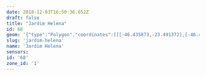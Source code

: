 ```yaml
---
date: 2018-12-03T16:50:36.652Z
draft: false
title: "Jardim Helena"
id: 68
geom: '{"type":"Polygon","coordinates":[[[-46.435873,-23.491372],[-46.429839,-23.492012],[-46.428952,-23.492084],[-46.428948,-23.492024],[-46.428825,-23.492035],[-46.426383,-23.49232],[-46.421113,-23.492799],[-46.419665,-23.49295],[-46.419672,-23.492998],[-46.412335,-23.493739],[-46.411165,-23.493793],[-46.406712,-23.494306],[-46.406709,-23.494258],[-46.40571,-23.494295],[-46.40567,-23.494247],[-46.405205,-23.494247],[-46.405211,-23.494294],[-46.404286,-23.494263],[-46.404286,-23.494332],[-46.402272,-23.494242],[-46.400406,-23.494118],[-46.400407,-23.493983],[-46.397412,-23.493777],[-46.397006,-23.493693],[-46.396133,-23.493403],[-46.395718,-23.493183],[-46.395271,-23.492837],[-46.393914,-23.491452],[-46.393881,-23.491481],[-46.390406,-23.487753],[-46.390103,-23.487492],[-46.390041,-23.487547],[-46.389861,-23.487398],[-46.389908,-23.487349],[-46.389461,-23.487031],[-46.388203,-23.486361],[-46.388125,-23.486381],[-46.3867,-23.48571],[-46.38486,-23.484765],[-46.384917,-23.484674],[-46.381086,-23.48273],[-46.380049,-23.482299],[-46.378363,-23.481794],[-46.378577,-23.48097],[-46.378504,-23.479998],[-46.37852,-23.479208],[-46.378726,-23.478791],[-46.37985,-23.478037],[-46.38021,-23.476905],[-46.380384,-23.476547],[-46.381102,-23.475806],[-46.38126,-23.475552],[-46.381673,-23.473906],[-46.381686,-23.473247],[-46.382273,-23.472956],[-46.382648,-23.473028],[-46.383262,-23.473266],[-46.383398,-23.473202],[-46.38352,-23.473395],[-46.384107,-23.473815],[-46.384321,-23.474139],[-46.3843,-23.474348],[-46.384139,-23.474489],[-46.383872,-23.47458],[-46.383427,-23.474607],[-46.383176,-23.474828],[-46.383245,-23.475128],[-46.38363,-23.475493],[-46.383963,-23.475623],[-46.384138,-23.475622],[-46.385025,-23.475418],[-46.385565,-23.47509],[-46.385904,-23.474585],[-46.386133,-23.474449],[-46.386423,-23.474483],[-46.386684,-23.474681],[-46.386762,-23.475027],[-46.386377,-23.475493],[-46.386312,-23.475757],[-46.386764,-23.476128],[-46.386937,-23.476353],[-46.387077,-23.476628],[-46.387137,-23.477169],[-46.38682,-23.478101],[-46.386324,-23.479035],[-46.38622,-23.479659],[-46.386381,-23.479922],[-46.386664,-23.480104],[-46.38693,-23.480459],[-46.387461,-23.481664],[-46.387619,-23.481883],[-46.38861,-23.482372],[-46.388745,-23.482374],[-46.388982,-23.482288],[-46.389249,-23.482073],[-46.390054,-23.481616],[-46.390563,-23.481489],[-46.391534,-23.48058],[-46.39188,-23.480547],[-46.392471,-23.480731],[-46.393334,-23.481286],[-46.393986,-23.481827],[-46.394878,-23.482422],[-46.3953,-23.482795],[-46.395875,-23.483466],[-46.396811,-23.484386],[-46.396856,-23.484542],[-46.397156,-23.484677],[-46.397187,-23.484825],[-46.397093,-23.485027],[-46.397199,-23.485368],[-46.397535,-23.48543],[-46.397631,-23.485849],[-46.397735,-23.485993],[-46.398172,-23.486098],[-46.398296,-23.485997],[-46.398463,-23.485977],[-46.398699,-23.485968],[-46.398856,-23.486036],[-46.399417,-23.485902],[-46.399788,-23.485953],[-46.400265,-23.486228],[-46.400534,-23.486935],[-46.400733,-23.486901],[-46.401148,-23.48695],[-46.401809,-23.486763],[-46.401939,-23.486361],[-46.40226,-23.485939],[-46.402932,-23.485475],[-46.403281,-23.485107],[-46.403634,-23.484868],[-46.403789,-23.484837],[-46.404058,-23.484951],[-46.404082,-23.485382],[-46.404383,-23.485775],[-46.404742,-23.486068],[-46.405003,-23.486142],[-46.405344,-23.486169],[-46.405834,-23.486068],[-46.406037,-23.485926],[-46.406421,-23.485437],[-46.406571,-23.484978],[-46.406657,-23.483773],[-46.406558,-23.483352],[-46.406238,-23.482544],[-46.406149,-23.481955],[-46.406194,-23.481654],[-46.406125,-23.48146],[-46.405957,-23.481307],[-46.405544,-23.48124],[-46.404527,-23.481442],[-46.404204,-23.481316],[-46.404066,-23.481204],[-46.40398,-23.481033],[-46.403979,-23.480799],[-46.404058,-23.480653],[-46.405577,-23.479417],[-46.405705,-23.47904],[-46.405673,-23.478911],[-46.405436,-23.478735],[-46.405089,-23.478603],[-46.404636,-23.478554],[-46.404482,-23.478477],[-46.404373,-23.478307],[-46.404603,-23.477954],[-46.405204,-23.477538],[-46.405337,-23.477379],[-46.405369,-23.477042],[-46.405236,-23.476513],[-46.405299,-23.476318],[-46.405435,-23.476245],[-46.40572,-23.476229],[-46.406031,-23.476455],[-46.406365,-23.477429],[-46.40664,-23.4777],[-46.406809,-23.477755],[-46.407021,-23.477705],[-46.407375,-23.477491],[-46.408167,-23.476851],[-46.40837,-23.476474],[-46.408318,-23.475965],[-46.408173,-23.475795],[-46.407203,-23.475477],[-46.406981,-23.475241],[-46.407334,-23.474917],[-46.407569,-23.474862],[-46.408642,-23.474998],[-46.409598,-23.475229],[-46.40984,-23.475177],[-46.410104,-23.474966],[-46.410166,-23.474712],[-46.410141,-23.474451],[-46.410063,-23.474335],[-46.409534,-23.473956],[-46.408045,-23.473261],[-46.407782,-23.473014],[-46.40761,-23.472619],[-46.407774,-23.472218],[-46.407923,-23.472091],[-46.40863,-23.472047],[-46.41021,-23.47156],[-46.410397,-23.471203],[-46.410149,-23.47084],[-46.410155,-23.470761],[-46.410233,-23.470589],[-46.410336,-23.470524],[-46.410943,-23.470375],[-46.411451,-23.470506],[-46.412065,-23.470411],[-46.412532,-23.470727],[-46.413545,-23.471265],[-46.414428,-23.472059],[-46.415128,-23.472501],[-46.41528,-23.472739],[-46.415259,-23.472903],[-46.414374,-23.473126],[-46.414156,-23.473327],[-46.414024,-23.473635],[-46.414239,-23.474025],[-46.414586,-23.47426],[-46.414877,-23.474374],[-46.415301,-23.474372],[-46.415598,-23.474252],[-46.415929,-23.473644],[-46.416154,-23.473021],[-46.41648,-23.472684],[-46.416993,-23.472433],[-46.417451,-23.472468],[-46.417851,-23.472694],[-46.418037,-23.472736],[-46.41839,-23.473038],[-46.418517,-23.473255],[-46.418562,-23.473561],[-46.418411,-23.474284],[-46.418945,-23.474419],[-46.419182,-23.474342],[-46.420078,-23.473837],[-46.420825,-23.47372],[-46.42172,-23.473129],[-46.423666,-23.472844],[-46.423874,-23.472866],[-46.424702,-23.47276],[-46.425727,-23.472449],[-46.426715,-23.471968],[-46.426974,-23.471971],[-46.427164,-23.472014],[-46.428841,-23.472937],[-46.429179,-23.473219],[-46.429631,-23.473308],[-46.429975,-23.473553],[-46.430135,-23.473934],[-46.430186,-23.474239],[-46.430161,-23.474658],[-46.429805,-23.47562],[-46.429833,-23.47603],[-46.429939,-23.476216],[-46.430131,-23.476319],[-46.430557,-23.476361],[-46.431276,-23.476203],[-46.431559,-23.476316],[-46.43171,-23.476534],[-46.431589,-23.476986],[-46.43095,-23.477357],[-46.430792,-23.477587],[-46.430857,-23.477782],[-46.431041,-23.477982],[-46.431473,-23.477923],[-46.431925,-23.477632],[-46.432268,-23.477512],[-46.432805,-23.477491],[-46.433288,-23.477316],[-46.433406,-23.477052],[-46.433377,-23.476796],[-46.433467,-23.476473],[-46.433568,-23.476278],[-46.433912,-23.476072],[-46.434334,-23.476027],[-46.435568,-23.475736],[-46.435992,-23.475713],[-46.436261,-23.475775],[-46.43642,-23.475888],[-46.436501,-23.476071],[-46.436505,-23.476509],[-46.436395,-23.476892],[-46.436101,-23.477269],[-46.4359,-23.477424],[-46.435251,-23.477737],[-46.435068,-23.477883],[-46.434943,-23.478201],[-46.434995,-23.478499],[-46.435309,-23.478701],[-46.436508,-23.479196],[-46.437043,-23.479589],[-46.437639,-23.479831],[-46.439478,-23.480155],[-46.439981,-23.480083],[-46.440259,-23.479867],[-46.440347,-23.480788],[-46.440556,-23.480971],[-46.440722,-23.48125],[-46.440768,-23.481575],[-46.440977,-23.481932],[-46.440936,-23.482115],[-46.440775,-23.482279],[-46.43941,-23.482767],[-46.438943,-23.483051],[-46.438055,-23.48336],[-46.437432,-23.4835],[-46.436867,-23.483985],[-46.436175,-23.484811],[-46.43549,-23.485767],[-46.435369,-23.486166],[-46.435214,-23.48805],[-46.43544,-23.488722],[-46.436048,-23.489751],[-46.436082,-23.490073],[-46.435873,-23.491372]]]}'
slug: 'jardim-helena'
name: 'Jardim Helena'
sensors:
id: '68'
zone_id: '1'
---
```

		